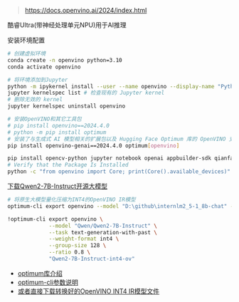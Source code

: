 > https://docs.openvino.ai/2024/index.html
>

酷睿Ultra(带神经处理单元NPU)用于AI推理

安装环境配置

```bash
# 创建虚拟环境
conda create -n openvino python=3.10
conda activate openvino

# 将环境添加到Jupyter
python -m ipykernel install --user --name openvino --display-name "Python (openvino)"
jupyter kernelspec list # 检查现有的 Jupyter kernel
# 删除无效的 kernel
jupyter kernelspec uninstall openvino

# 安装OpenVINO和其它工具包
# pip install openvino==2024.4.0
# python -m pip install optimum
# 安装了与生成式 AI 模型相关的扩展包以及 Hugging Face Optimum 库的 OpenVINO 支持模块
pip install openvino-genai==2024.4.0 optimum[openvino]

pip install opencv-python jupyter notebook openai appbuilder-sdk qianfan
# Verify that the Package Is Installed
python -c "from openvino import Core; print(Core().available_devices)"
```

[下载Qwen2-7B-Instruct开源大模型](https://huggingface.co/Qwen/Qwen2-7B-Instruct)

```bash
# 将原生大模型量化压缩为INT4的OpenVINO IR模型
optimum-cli export openvino --model "D:\github\internlm2_5-1_8b-chat" --task text-generation-with-past --weight-format int4 --group-size 128 --ratio 0.8 "internlm2_5-1_8b-chat-int4-ov"

!optimum-cli export openvino \
             --model "Qwen/Qwen2-7B-Instruct" \
             --task text-generation-with-past \
             --weight-format int4 \
             --group-size 128 \
             --ratio 0.8 \
             "Qwen2-7B-Instruct-int4-ov"
```

- [optimum库介绍](https://www.bilibili.com/video/BV1SQpceiEMh)
- [optimum-cli参数说明](https://huggingface.co/docs/optimum/intel/openvino/export)
- [或者直接下载转换好的OpenVINO INT4 IR模型文件](https://www.modelscope.cn/models/snake7gun/Qwen2-7B-Instruct-int4-ov)

